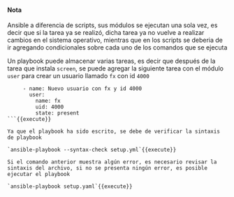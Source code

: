 #### Nota
Ansible a diferencia de scripts, sus módulos se ejecutan una sola vez, es decir que si la tarea ya se realizó, dicha tarea ya no vuelve a realizar cambios en el sistema operativo, mientras que en los scripts se deberia de ir agregando condicionales sobre cada uno de los comandos que se ejecuta

Un playbook puede almacenar varias tareas, es decir que después de la tarea que instala `screen`, se puede agregar la siguiente tarea con el módulo `user` para crear un usuario llamado `fx` con id `4000`
```
     - name: Nuevo usuario con fx y id 4000
       user:
         name: fx
         uid: 4000
         state: present
```{{execute}}

Ya que el playbook ha sido escrito, se debe de verificar la sintaxis de playbook

`ansible-playbook --syntax-check setup.yml`{{execute}}

Si el comando anterior muestra algún error, es necesario revisar la sintaxis del archivo, si no se presenta ningún error, es posible ejecutar el playbook

`ansible-playbook setup.yaml`{{execute}}
